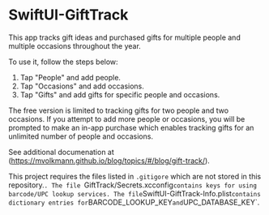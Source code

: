 # SwiftUI-GiftTrack

This app tracks gift ideas and purchased gifts
for multiple people and multiple occasions throughout the year.

To use it, follow the steps below:

1. Tap "People" and add people.
2. Tap "Occasions" and add occasions.
3. Tap "Gifts" and add gifts for specific people and occasions.

The free version is limited to tracking gifts for
two people and two occasions.
If you attempt to add more people or occasions,
you will be prompted to make an in-app purchase
which enables tracking gifts for an
unlimited number of people and occasions.

See additional documenation at
(https://mvolkmann.github.io/blog/topics/#/blog/gift-track/).

This project requires the files listed in `.gitigore`
which are not stored in this repository.`.
The file `GiftTrack/Secrets.xcconfig` contains
keys for using barcode/UPC lookup services.
The file `SwiftUI-GiftTrack-Info.plist` contains
dictionary entries for `BARCODE_LOOKUP_KEY` and `UPC_DATABASE_KEY`.


